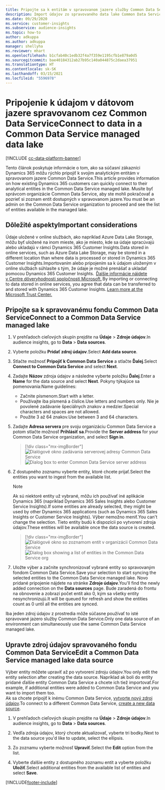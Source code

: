 ```yaml
---
title: Pripojte sa k entitám v spravovanom jazere služby Common Data Service
description: Import údajov zo spravovaného data lake Common Data Service.
ms.date: 09/29/2020
ms.service: customer-insights
ms.subservice: audience-insights
ms.topic: how-to
author: adkuppa
ms.author: adkuppa
manager: shellyha
ms.reviewer: mhart
ms.openlocfilehash: b1cfab40c1edb32f4a7f359e1195cfb1e879a0d5
ms.sourcegitcommit: bae40184312ab27b95c140a044875c2daea37951
ms.translationtype: HT
ms.contentlocale: sk-SK
ms.lasthandoff: 03/15/2021
ms.locfileid: "5596978"
---
```

# <a name="connect-to-data-in-a-common-data-service-managed-data-lake"></a><span data-ttu-id="8e93d-103">Pripojenie k údajom v dátovom jazere spravovanom cez Common Data Service</span><span class="sxs-lookup"><span data-stu-id="8e93d-103">Connect to data in a Common Data Service managed data lake</span></span>

[!INCLUDE [cc-data-platform-banner](../includes/cc-data-platform-banner.md)]

<span data-ttu-id="8e93d-104">Tento článok poskytuje informácie o tom, ako sa súčasní zákazníci Dynamics 365 môžu rýchlo pripojiť k svojim analytickým entitám v spravovanom jazere Common Data Service.</span><span class="sxs-lookup"><span data-stu-id="8e93d-104">This article provides information on how existing Dynamics 365 customers can quickly connect to their analytical entities in the Common Data Service managed lake.</span></span> <span data-ttu-id="8e93d-105">Musíte byť správcom organizácie Common Data Service, aby ste mohli pokračovať a pozrieť si zoznam entít dostupných v spravovanom jazere.</span><span class="sxs-lookup"><span data-stu-id="8e93d-105">You must be an admin on the Common Data Service organization to proceed and see the list of entities available in the managed lake.</span></span>

## <a name="important-considerations"></a><span data-ttu-id="8e93d-106">Dôležité aspekty</span><span class="sxs-lookup"><span data-stu-id="8e93d-106">Important considerations</span></span>

<span data-ttu-id="8e93d-107">Údaje uložené v online službách, ako napríklad Azure Data Lake Storage, môžu byť uložené na inom mieste, ako je miesto, kde sa údaje spracúvajú alebo ukladajú v rámci Dynamics 365 Customer Insights.</span><span class="sxs-lookup"><span data-stu-id="8e93d-107">Data stored in online services, such as Azure Data Lake Storage, may be stored in a different location than where data is processed or stored in Dynamics 365 Customer Insights.</span></span><span data-ttu-id="8e93d-108">Importovaním alebo pripojením sa k údajom uloženým v online službách súhlasíte s tým, že údaje je možné prenášať a ukladať pomocou Dynamics 365 Customer Insights.  [Ďalšie informácie nájdete v Centre dôveryhodnosti spoločnosti Microsoft.](https://www.microsoft.com/trust-center)</span><span class="sxs-lookup"><span data-stu-id="8e93d-108"> By importing or connecting to data stored in online services, you agree that data can be transferred to and stored with Dynamics 365 Customer Insights. [Learn more at the Microsoft Trust Center.](https://www.microsoft.com/trust-center)</span></span>

## <a name="connect-to-a-common-data-service-managed-lake"></a><span data-ttu-id="8e93d-109">Pripojte sa k spravovanému fondu Common Data Service</span><span class="sxs-lookup"><span data-stu-id="8e93d-109">Connect to a Common Data Service managed lake</span></span>

1. <span data-ttu-id="8e93d-110">V prehľadoch cieľových skupín prejdite na **Údaje** > **Zdroje údajov**.</span><span class="sxs-lookup"><span data-stu-id="8e93d-110">In audience insights, go to **Data** > **Data sources**.</span></span>

2. <span data-ttu-id="8e93d-111">Vyberte položku **Pridať zdroj údajov**.</span><span class="sxs-lookup"><span data-stu-id="8e93d-111">Select **Add data source**.</span></span>

3. <span data-ttu-id="8e93d-112">Stlačte možnosť **Pripojiť k Common Data Service** a stlačte **Ďalej**.</span><span class="sxs-lookup"><span data-stu-id="8e93d-112">Select **Connect to Common Data Service** and select **Next**.</span></span>

4. <span data-ttu-id="8e93d-113">Zadajte **Názov** zdroja údajov a následne vyberte položku **Ďalej**.</span><span class="sxs-lookup"><span data-stu-id="8e93d-113">Enter a **Name** for the data source and select **Next**.</span></span> <span data-ttu-id="8e93d-114">Pokyny týkajúce sa pomenovania:</span><span class="sxs-lookup"><span data-stu-id="8e93d-114">Name guidelines:</span></span> 
   - <span data-ttu-id="8e93d-115">Začnite písmenom.</span><span class="sxs-lookup"><span data-stu-id="8e93d-115">Start with a letter.</span></span>
   - <span data-ttu-id="8e93d-116">Používajte iba písmená a číslice.</span><span class="sxs-lookup"><span data-stu-id="8e93d-116">Use letters and numbers only.</span></span> <span data-ttu-id="8e93d-117">Nie je povolené zadávanie špeciálnych znakov a medzier.</span><span class="sxs-lookup"><span data-stu-id="8e93d-117">Special characters and spaces are not allowed.</span></span>
   - <span data-ttu-id="8e93d-118">Použite 3 až 64 znakov.</span><span class="sxs-lookup"><span data-stu-id="8e93d-118">Use between 3 and 64 characters.</span></span>

5. <span data-ttu-id="8e93d-119">Zadajte **Adresa servera** pre svoju organizáciu Common Data Service a potom stlačte možnosť **Prihlásiť sa**.</span><span class="sxs-lookup"><span data-stu-id="8e93d-119">Provide the **Server address** for your Common Data Service organization, and select **Sign in**.</span></span>

   > [!div class="mx-imgBorder"]
   > <span data-ttu-id="8e93d-120">![Dialógové okno zadávania serverovej adresy Common Data Service](media/enter-CDS-org-details.png)</span><span class="sxs-lookup"><span data-stu-id="8e93d-120">![Dialog box to enter Common Data Service server address](media/enter-CDS-org-details.png)</span></span>

6. <span data-ttu-id="8e93d-121">Z dostupného zoznamu vyberte entity, ktoré chcete prijať.</span><span class="sxs-lookup"><span data-stu-id="8e93d-121">Select the entities you want to ingest from the available list.</span></span>    

   > [!NOTE]
   > <span data-ttu-id="8e93d-122">Ak sú niektoré entity už vybrané, môžu ich používať iné aplikácie Dynamics 365 (napríklad Dynamics 365 Sales Insights alebo Customer Service Insights).</span><span class="sxs-lookup"><span data-stu-id="8e93d-122">If some entities are already selected, they might be used by other Dynamics 365 applications (such as Dynamics 365 Sales Insights or Customer Service Insights).</span></span> <span data-ttu-id="8e93d-123">Výber nemožno meniť.</span><span class="sxs-lookup"><span data-stu-id="8e93d-123">You can't change the selection.</span></span> <span data-ttu-id="8e93d-124">Tieto entity budú k dispozícii po vytvorení zdroja údajov.</span><span class="sxs-lookup"><span data-stu-id="8e93d-124">These entities will be available once the data source is created.</span></span>

   > [!div class="mx-imgBorder"]
   > <span data-ttu-id="8e93d-125">![Dialógové okno so zoznamom entít v organizácii Common Data Service](media/select-analytical-entities.png)</span><span class="sxs-lookup"><span data-stu-id="8e93d-125">![Dialog box showing a list of entities in the Common Data Service org](media/select-analytical-entities.png)</span></span>

7. <span data-ttu-id="8e93d-126">Uložte výber a začnite synchronizovať vybrané entity so spravovaným fondom Common Data Service.</span><span class="sxs-lookup"><span data-stu-id="8e93d-126">Save your selection to start syncing the selected entities to the Common Data Service managed lake.</span></span> <span data-ttu-id="8e93d-127">Novo pridané pripojenie nájdete na stránke **Zdroje údajov**.</span><span class="sxs-lookup"><span data-stu-id="8e93d-127">You'll find the newly added connection on the **Data sources** page.</span></span> <span data-ttu-id="8e93d-128">Bude zaradená do frontu na obnovenie a zobrazí počet entít ako 0, kým sa všetky entity nesynchronizujú.</span><span class="sxs-lookup"><span data-stu-id="8e93d-128">It will be queued for refresh and show the entities count as 0 until all the entities are synced.</span></span>

<span data-ttu-id="8e93d-129">Iba jeden zdroj údajov z prostredia môže súčasne používať to isté spravované jazero služby Common Data Service.</span><span class="sxs-lookup"><span data-stu-id="8e93d-129">Only one data source of an environment can simultaneously use the same Common Data Service managed lake.</span></span>

## <a name="edit-a-common-data-service-managed-lake-data-source"></a><span data-ttu-id="8e93d-130">Upravte zdroj údajov spravovaného fondu Common Data Service</span><span class="sxs-lookup"><span data-stu-id="8e93d-130">Edit a Common Data Service managed lake data source</span></span>

<span data-ttu-id="8e93d-131">Výber entity môžete upraviť až po vytvorení zdroju údajov.</span><span class="sxs-lookup"><span data-stu-id="8e93d-131">You only edit the entity selection after creating the data source.</span></span> <span data-ttu-id="8e93d-132">Napríklad ak boli do entity pridané ďalšie entity Common Data Service a chcete ich tiež importovať.</span><span class="sxs-lookup"><span data-stu-id="8e93d-132">For example, if additional entities were added to Common Data Service and you want to import them too.</span></span>    
<span data-ttu-id="8e93d-133">Ak sa chcete pripojiť k inému Common Data Service, [vytvorte nový zdroj údajov](#connect-to-a-common-data-service-managed-lake).</span><span class="sxs-lookup"><span data-stu-id="8e93d-133">To connect to a different Common Data Service, [create a new data source](#connect-to-a-common-data-service-managed-lake).</span></span>

1. <span data-ttu-id="8e93d-134">V prehľadoch cieľových skupín prejdite na **Údaje** > **Zdroje údajov**.</span><span class="sxs-lookup"><span data-stu-id="8e93d-134">In audience insights, go to **Data** > **Data sources**.</span></span>

2. <span data-ttu-id="8e93d-135">Vedľa zdroja údajov, ktorý chcete aktualizovať, vyberte tri bodky.</span><span class="sxs-lookup"><span data-stu-id="8e93d-135">Next to the data source you'd like to update, select the ellipsis.</span></span>

3. <span data-ttu-id="8e93d-136">Zo zoznamu vyberte možnosť **Upraviť**.</span><span class="sxs-lookup"><span data-stu-id="8e93d-136">Select the **Edit** option from the list.</span></span>

4. <span data-ttu-id="8e93d-137">Vyberte ďalšie entity z dostupného zoznamu entít a vyberte položku **Uložiť**.</span><span class="sxs-lookup"><span data-stu-id="8e93d-137">Select additional entities from the available list of entities and select **Save**.</span></span>


[!INCLUDE[footer-include](../includes/footer-banner.md)]